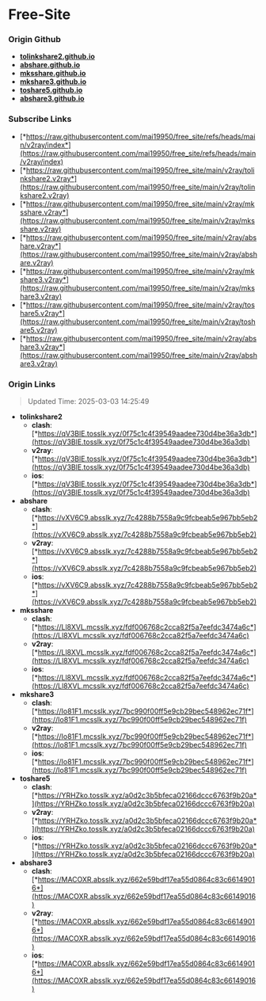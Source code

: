 # Free-Site

### Origin Github

- [**tolinkshare2.github.io**](https://github.com/tolinkshare2/tolinkshare2.github.io)
- [**abshare.github.io**](https://github.com/abshare/abshare.github.io)
- [**mksshare.github.io**](https://github.com/mksshare/mksshare.github.io)
- [**mkshare3.github.io**](https://github.com/mkshare3/mkshare3.github.io)
- [**toshare5.github.io**](https://github.com/toshare5/toshare5.github.io)
- [**abshare3.github.io**](https://github.com/abshare3/abshare3.github.io)

### Subscribe Links

- [*https://raw.githubusercontent.com/mai19950/free_site/refs/heads/main/v2ray/index*](https://raw.githubusercontent.com/mai19950/free_site/refs/heads/main/v2ray/index)
- [*https://raw.githubusercontent.com/mai19950/free_site/main/v2ray/tolinkshare2.v2ray*](https://raw.githubusercontent.com/mai19950/free_site/main/v2ray/tolinkshare2.v2ray)
- [*https://raw.githubusercontent.com/mai19950/free_site/main/v2ray/mksshare.v2ray*](https://raw.githubusercontent.com/mai19950/free_site/main/v2ray/mksshare.v2ray)
- [*https://raw.githubusercontent.com/mai19950/free_site/main/v2ray/abshare.v2ray*](https://raw.githubusercontent.com/mai19950/free_site/main/v2ray/abshare.v2ray)
- [*https://raw.githubusercontent.com/mai19950/free_site/main/v2ray/mkshare3.v2ray*](https://raw.githubusercontent.com/mai19950/free_site/main/v2ray/mkshare3.v2ray)
- [*https://raw.githubusercontent.com/mai19950/free_site/main/v2ray/toshare5.v2ray*](https://raw.githubusercontent.com/mai19950/free_site/main/v2ray/toshare5.v2ray)
- [*https://raw.githubusercontent.com/mai19950/free_site/main/v2ray/abshare3.v2ray*](https://raw.githubusercontent.com/mai19950/free_site/main/v2ray/abshare3.v2ray)

### Origin Links

> Updated Time: 2025-03-03 14:25:49

- **tolinkshare2**
  - **clash**: [*https://qV3BlE.tosslk.xyz/0f75c1c4f39549aadee730d4be36a3db*](https://qV3BlE.tosslk.xyz/0f75c1c4f39549aadee730d4be36a3db)
  - **v2ray**: [*https://qV3BlE.tosslk.xyz/0f75c1c4f39549aadee730d4be36a3db*](https://qV3BlE.tosslk.xyz/0f75c1c4f39549aadee730d4be36a3db)
  - **ios**: [*https://qV3BlE.tosslk.xyz/0f75c1c4f39549aadee730d4be36a3db*](https://qV3BlE.tosslk.xyz/0f75c1c4f39549aadee730d4be36a3db)
- **abshare**
  - **clash**: [*https://vXV6C9.absslk.xyz/7c4288b7558a9c9fcbeab5e967bb5eb2*](https://vXV6C9.absslk.xyz/7c4288b7558a9c9fcbeab5e967bb5eb2)
  - **v2ray**: [*https://vXV6C9.absslk.xyz/7c4288b7558a9c9fcbeab5e967bb5eb2*](https://vXV6C9.absslk.xyz/7c4288b7558a9c9fcbeab5e967bb5eb2)
  - **ios**: [*https://vXV6C9.absslk.xyz/7c4288b7558a9c9fcbeab5e967bb5eb2*](https://vXV6C9.absslk.xyz/7c4288b7558a9c9fcbeab5e967bb5eb2)
- **mksshare**
  - **clash**: [*https://Ll8XVL.mcsslk.xyz/fdf006768c2cca82f5a7eefdc3474a6c*](https://Ll8XVL.mcsslk.xyz/fdf006768c2cca82f5a7eefdc3474a6c)
  - **v2ray**: [*https://Ll8XVL.mcsslk.xyz/fdf006768c2cca82f5a7eefdc3474a6c*](https://Ll8XVL.mcsslk.xyz/fdf006768c2cca82f5a7eefdc3474a6c)
  - **ios**: [*https://Ll8XVL.mcsslk.xyz/fdf006768c2cca82f5a7eefdc3474a6c*](https://Ll8XVL.mcsslk.xyz/fdf006768c2cca82f5a7eefdc3474a6c)
- **mkshare3**
  - **clash**: [*https://Io81F1.mcsslk.xyz/7bc990f00ff5e9cb29bec548962ec71f*](https://Io81F1.mcsslk.xyz/7bc990f00ff5e9cb29bec548962ec71f)
  - **v2ray**: [*https://Io81F1.mcsslk.xyz/7bc990f00ff5e9cb29bec548962ec71f*](https://Io81F1.mcsslk.xyz/7bc990f00ff5e9cb29bec548962ec71f)
  - **ios**: [*https://Io81F1.mcsslk.xyz/7bc990f00ff5e9cb29bec548962ec71f*](https://Io81F1.mcsslk.xyz/7bc990f00ff5e9cb29bec548962ec71f)
- **toshare5**
  - **clash**: [*https://YRHZko.tosslk.xyz/a0d2c3b5bfeca02166dccc6763f9b20a*](https://YRHZko.tosslk.xyz/a0d2c3b5bfeca02166dccc6763f9b20a)
  - **v2ray**: [*https://YRHZko.tosslk.xyz/a0d2c3b5bfeca02166dccc6763f9b20a*](https://YRHZko.tosslk.xyz/a0d2c3b5bfeca02166dccc6763f9b20a)
  - **ios**: [*https://YRHZko.tosslk.xyz/a0d2c3b5bfeca02166dccc6763f9b20a*](https://YRHZko.tosslk.xyz/a0d2c3b5bfeca02166dccc6763f9b20a)
- **abshare3**
  - **clash**: [*https://MACOXR.absslk.xyz/662e59bdf17ea55d0864c83c66149016*](https://MACOXR.absslk.xyz/662e59bdf17ea55d0864c83c66149016)
  - **v2ray**: [*https://MACOXR.absslk.xyz/662e59bdf17ea55d0864c83c66149016*](https://MACOXR.absslk.xyz/662e59bdf17ea55d0864c83c66149016)
  - **ios**: [*https://MACOXR.absslk.xyz/662e59bdf17ea55d0864c83c66149016*](https://MACOXR.absslk.xyz/662e59bdf17ea55d0864c83c66149016)
